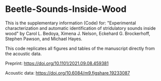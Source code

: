 # Beetle-Sounds-Inside-Wood
This is the supplementary information (Code) for: "Experimental characterization and automatic identification of stridulatory sounds inside wood" by Carol L. Bedoya, Ximena J. Nelson, Eckehard G. Brockerhoff, Stephen Pawson, and Michael Hayes.

This code replicates all figures and tables of the manuscript directly from the acoustic data.

Preprint: https://doi.org/10.1101/2021.09.08.459381

Acoustic data: https://doi.org/10.6084/m9.figshare.19233087
